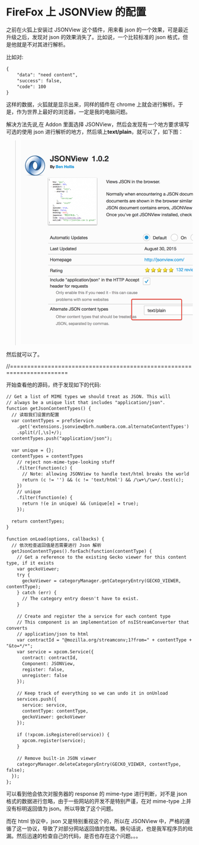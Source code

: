 FireFox 上 JSONView 的配置
===

之前在火狐上安装过 JSONView 这个插件，用来看 json 的一个效果，可是最近升级之后，发现对 json 的效果消失了。比如说，一个比较标准的 json 格式，但是他就是不对其进行解析。


比如对:

```
{
    "data": "need content",
    "success": false,
    "code": 100
}
```

这样的数据，火狐就是显示出来，同样的插件在 chrome 上就会进行解析。于是，作为世界上最好的浏览器，一定是我的电脑问题。

解决方法先说,在 Addon 里面选择 JSONView，然后会发现有一个地方要求填写可选的使用 json 进行解析的地方，然后填上**text/plain**，就可以了，如下图：

> ![JSONView](./images/jsonview-1.jpg)

然后就可以了。

//=======================================================================

开始查看他的源码，终于发现如下的代码:

```
// Get a list of MIME types we should treat as JSON. This will
// always be a unique list that includes "application/json".
function getJsonContentTypes() {
  // 读取我们设置的配置
  var contentTypes = prefsService
    .get('extensions.jsonview@brh.numbera.com.alternateContentTypes')
    .split(/[,\s]+/);
  contentTypes.push("application/json");

  var unique = {};
  contentTypes = contentTypes
    // reject non-mime-type-looking stuff
    .filter(function(c) {
      // Note: allowing JSONView to handle text/html breaks the world
      return (c != '') && (c != 'text/html') && /\w+\/\w+/.test(c);
    })
    // unique
    .filter(function(e) {
      return !(e in unique) && (unique[e] = true);
    });

  return contentTypes;
}

function onLoad(options, callbacks) {
  // 依次检查返回值是否需要进行 Json 解析
  getJsonContentTypes().forEach(function(contentType) {
    // Get a reference to the existing Gecko viewer for this content type, if it exists
    var geckoViewer;
    try {
      geckoViewer = categoryManager.getCategoryEntry(GECKO_VIEWER, contentType);
    } catch (err) {
      // The category entry doesn't have to exist.
    }

    // Create and register the a service for each content type
    // This component is an implementation of nsIStreamConverter that converts
    // application/json to html
    var contractId = "@mozilla.org/streamconv;1?from=" + contentType + "&to=*/*";
    var service = xpcom.Service({
      contract: contractId,
      Component: JSONView,
      register: false,
      unregister: false
    });

    // Keep track of everything so we can undo it in onUnload
    services.push({
      service: service,
      contentType: contentType,
      geckoViewer: geckoViewer
    });

    if (!xpcom.isRegistered(service)) {
      xpcom.register(service);
    }

    // Remove built-in JSON viewer
    categoryManager.deleteCategoryEntry(GECKO_VIEWER, contentType, false);
  });
};
```
可以看到他会依次对服务器的 response 的 mime-type 进行判断，对不是 json 格式的数据进行忽略，由于一些网站的开发不是特别严谨，在对 mime-type 上并没有标明返回值为 json。所以导致了这个问题。

而在 html 协议中，json 又是特别重视这个的，所以在 JSONView 中，严格的遵循了这一协议，导致了对部分网站返回值的忽略。换句话说，也是我军程序员的纰漏。然后迅速的检查自己的代码，是否也存在这个问题。。。



